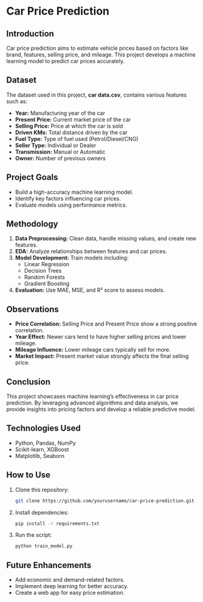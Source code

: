 # Car Price Prediction

## Introduction

Car price prediction aims to estimate vehicle prices based on factors like brand, features, selling price, and mileage. This project develops a machine learning model to predict car prices accurately.

## Dataset

The dataset used in this project, **car data.csv**, contains various features such as:
- **Year:** Manufacturing year of the car
- **Present Price:** Current market price of the car
- **Selling Price:** Price at which the car is sold
- **Driven KMs:** Total distance driven by the car
- **Fuel Type:** Type of fuel used (Petrol/Diesel/CNG)
- **Seller Type:** Individual or Dealer
- **Transmission:** Manual or Automatic
- **Owner:** Number of previous owners

## Project Goals

- Build a high-accuracy machine learning model.
- Identify key factors influencing car prices.
- Evaluate models using performance metrics.

## Methodology

1. **Data Preprocessing:** Clean data, handle missing values, and create new features.
2. **EDA:** Analyze relationships between features and car prices.
3. **Model Development:** Train models including:
   - Linear Regression
   - Decision Trees
   - Random Forests
   - Gradient Boosting
4. **Evaluation:** Use MAE, MSE, and R² score to assess models.

## Observations

- **Price Correlation:** Selling Price and Present Price show a strong positive correlation.
- **Year Effect:** Newer cars tend to have higher selling prices and lower mileage.
- **Mileage Influence:** Lower mileage cars typically sell for more.
- **Market Impact:** Present market value strongly affects the final selling price.

## Conclusion

This project showcases machine learning’s effectiveness in car price prediction. By leveraging advanced algorithms and data analysis, we provide insights into pricing factors and develop a reliable predictive model.

## Technologies Used

- Python, Pandas, NumPy
- Scikit-learn, XGBoost
- Matplotlib, Seaborn

## How to Use

1. Clone this repository:
   ```bash
   git clone https://github.com/yourusername/car-price-prediction.git
   ```
2. Install dependencies:
   ```bash
   pip install -r requirements.txt
   ```
3. Run the script:
   ```bash
   python train_model.py
   ```

## Future Enhancements

- Add economic and demand-related factors.
- Implement deep learning for better accuracy.
- Create a web app for easy price estimation.
